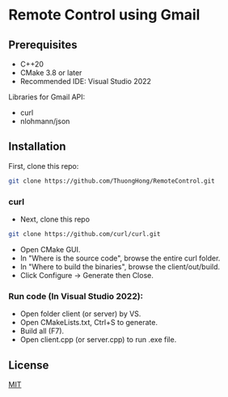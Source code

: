 # Remote Control using Gmail

## Prerequisites
* C++20
* CMake 3.8 or later
* Recommended IDE: Visual Studio 2022

Libraries for Gmail API:
* curl
* nlohmann/json

## Installation
First, clone this repo:
```bash 
git clone https://github.com/ThuongHong/RemoteControl.git
```
### curl

* Next, clone this repo 
```bash
git clone https://github.com/curl/curl.git 
``` 

* Open CMake GUI.
* In "Where is the source code", browse the entire curl folder.
* In "Where to build the binaries", browse the client/out/build.
* Click Configure -> Generate then Close.

### Run code (In Visual Studio 2022):
* Open folder client (or server) by VS.
* Open CMakeLists.txt, Ctrl+S to generate.
* Build all (F7).
* Open client.cpp (or server.cpp) to run .exe file.


## License

[MIT](https://choosealicense.com/licenses/mit/)
